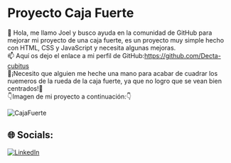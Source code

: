 # Proyecto Caja Fuerte
👋 Hola, me llamo Joel y busco ayuda en la comunidad de GitHub para mejorar mi proyecto de una caja fuerte, es un proyecto muy simple hecho con HTML, CSS y JavaScript y necesita algunas mejoras.<br>📫 Aquí os dejo el enlace a mi perfil de GitHub:https://github.com/Decta-cubitus <br>🚨¡Necesito que alguien me heche una mano para acabar de cuadrar los nuemeros de la rueda de la caja fuerte, ya que no logro que se vean bien centrados!🚨<br>👇Imagen de mi proyecto a continuación:👇<br> 

![CajaFuerte](https://github.com/user-attachments/assets/b883130f-f40d-4047-b61e-3d3d55247805)

## 🌐 Socials:
[![LinkedIn](https://img.shields.io/badge/LinkedIn-%230077B5.svg?logo=linkedin&logoColor=white)](https://linkedin.com/in/www.linkedin.com/in/esinfotec) 
